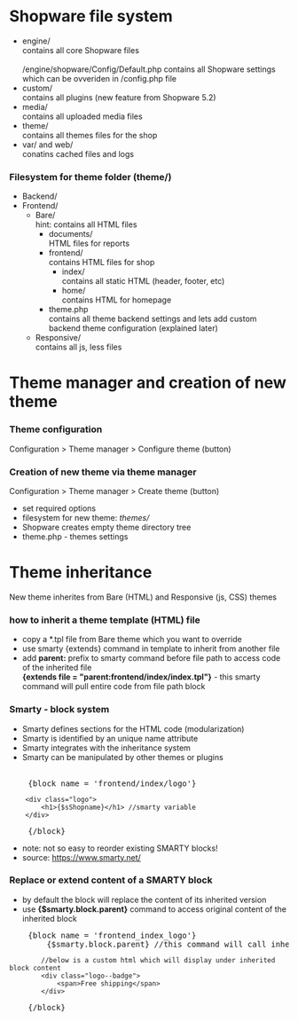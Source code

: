 # Shopware file system
* engine/ <br>
contains all core Shopware files <br><br>
/engine/shopware/Config/Default.php contains all Shopware settings which can be ovveriden in /config.php file
* custom/ <br>
contains all plugins (new feature from Shopware 5.2)
* media/ <br>
contains all uploaded media files
* theme/ <br>
contains all themes files for the shop
* var/ and web/ <br>
conatins cached files and logs
### Filesystem for theme folder (theme/)
* Backend/
* Frontend/
    * Bare/ <br>
    hint: contains all HTML files
        * documents/ <br>
        HTML files for reports
        * frontend/ <br>
        contains HTML files for shop
            * index/ <br>
            contains all static HTML (header, footer, etc)
            * home/ <br>
            contains HTML for homepage
        * theme.php <br>
        contains all theme backend settings and lets add custom backend theme configuration (explained later)
    * Responsive/ <br>
    contains all js, less files  
    
# Theme manager and creation of new theme
### Theme configuration
Configuration > Theme manager > Configure theme (button)
### Creation of new theme via theme manager
Configuration > Theme manager > Create theme (button) <br>
* set required options
* filesystem for new theme: *themes/*
* Shopware creates empty theme directory tree
* theme.php - themes settings

# Theme inheritance
New theme inherites from Bare (HTML) and Responsive (js, CSS) themes
### how to inherit a theme template (HTML) file
- copy a *.tpl file from Bare theme which you want to override 
- use smarty {extends} command in template to inherit from another file
- add **parent:** prefix to smarty command before file path to access code of the inherited file <br>
**{extends file = "parent:frontend/index/index.tpl"}** - this smarty command will pull entire code from file path block

### Smarty - block system
- Smarty defines sections for the HTML code (modularization)
- Smarty is identified by an unique name attribute
- Smarty integrates with the inheritance system
- Smarty can be manipulated by other themes or plugins <br><br>
<pre>
    {block name = 'frontend/index/logo'}
</pre>
        <div class="logo">
            <h1>{$sShopname}</h1> //smarty variable
        </div>
<pre>
    {/block}
</pre>
* note: not so easy to reorder existing SMARTY blocks!
* source: https://www.smarty.net/

### Replace or extend content of a SMARTY block
- by default the block will replace the content of its inherited version
- use **{$smarty.block.parent}** command to access original content of the inherited block <br>
<pre>
    {block name = 'frontend_index_logo'}
        {$smarty.block.parent} //this command will call inherited block content
</pre>
            //below is a custom html which will display under inherited block content
            <div class="logo--badge">
                <span>Free shipping</span>
            </div>
<pre>
    {/block}
</pre>
            